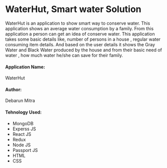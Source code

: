 # WaterHut, Smart water Solution
WaterHut is an application to show smart way to conserve water. This application shows an average water consumption by a family. From this application a person can get an idea of conserve water. This application takes some basic details like, number of persons in a house , regular water consuming item details. And based on the user details it shows the Gray Water and Black Water produced by the house and from their basic need of water , how much water he/she can save for their family.   

#### Application Name:
WaterHut

#### Author:
Debarun Mitra

#### Tehnology Used:
 - MongoDB
 - Experss JS
 - React JS
 - Redux
 - Node JS
 - Passport JS
 - HTML
 - CSS
